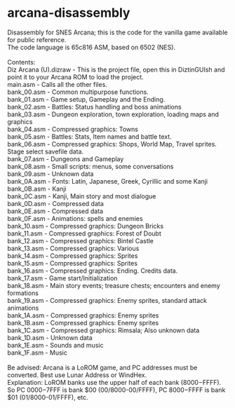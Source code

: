 # arcana-disassembly
Disassembly for SNES Arcana; this is the code for the vanilla game available for public reference.\
The code language is 65c816 ASM, based on 6502 (NES).\
\
Contents:\
Diz Arcana (U).dizraw - This is the project file, open this in DiztinGUIsh and point it to your Arcana ROM to load the project.\
main.asm - Calls all the other files.\
bank_00.asm - Common multipurpose functions.\
bank_01.asm - Game setup, Gameplay and the Ending.\
bank_02.asm - Battles: Status handling and boss animations\
bank_03.asm - Dungeon exploration, town exploration, loading maps and graphics\
bank_04.asm - Compressed graphics: Towns\
bank_05.asm - Battles: Stats, Item names and battle text.\
bank_06.asm - Compressed graphics: Shops, World Map, Travel sprites. Stage select savefile data.\
bank_07.asm - Dungeons and Gameplay\
bank_08.asm - Small scripts: menus, some conversations\
bank_09.asm - Unknown data\
bank_0A.asm - Fonts: Latin, Japanese, Greek, Cyrillic and some Kanji\
bank_0B.asm - Kanji\
bank_0C.asm - Kanji, Main story and most dialogue\
bank_0D.asm - Compressed data\
bank_0E.asm - Compressed data\
bank_0F.asm - Animations: spells and enemies\
bank_10.asm - Compressed graphics: Dungeon Bricks\
bank_11.asm - Compressed graphics: Forest of Doubt\
bank_12.asm - Compressed graphics: Bintel Castle\
bank_13.asm - Compressed graphics: Various\
bank_14.asm - Compressed graphics: Sprites\
bank_15.asm - Compressed graphics: Sprites\
bank_16.asm - Compressed graphics: Ending. Credits data.\
bank_17.asm - Game start/Initialization\
bank_18.asm - Main story events; treasure chests; encounters and enemy formations\
bank_19.asm - Compressed graphics: Enemy sprites, standard attack animations\
bank_1A.asm - Compressed graphics: Enemy sprites\
bank_1B.asm - Compressed graphics: Enemy sprites\
bank_1C.asm - Compressed graphics: Rimsala; Also unknown data\
bank_1D.asm - Unknown data\
bank_1E.asm - Sounds and music\
bank_1F.asm - Music\
\
Be advised: Arcana is a LoROM game, and PC addresses must be converted. Best use Lunar Address or WindHex.\
Explanation: LoROM banks use the upper half of each bank ($8000-$FFFF). So PC $0000-$7FFF is bank $00 (00/8000-00/FFFF), PC $8000-$FFFF is bank $01 (01/8000-01/FFFF), etc.
